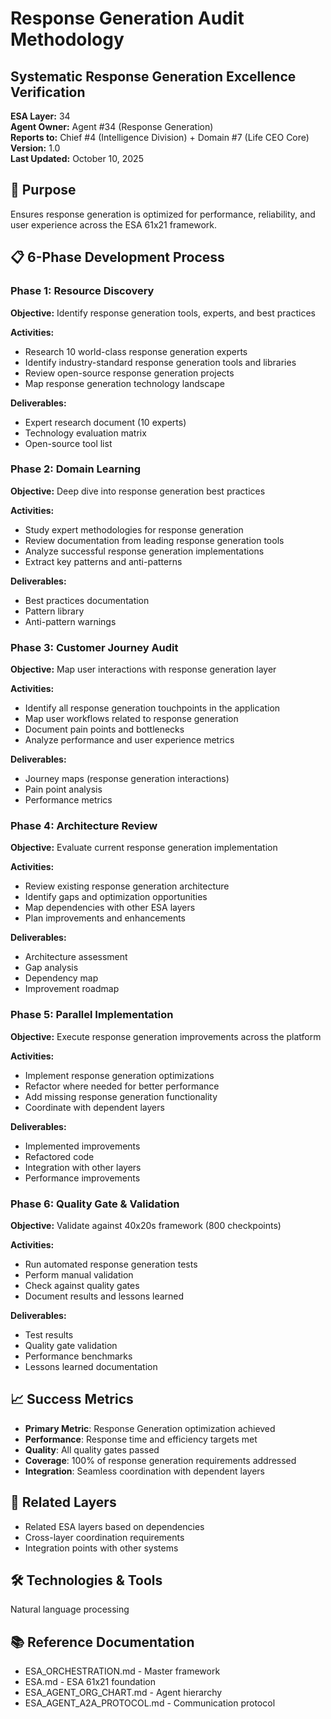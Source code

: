 # Response Generation Audit Methodology
## Systematic Response Generation Excellence Verification

**ESA Layer:** 34  
**Agent Owner:** Agent #34 (Response Generation)  
**Reports to:** Chief #4 (Intelligence Division) + Domain #7 (Life CEO Core)  
**Version:** 1.0  
**Last Updated:** October 10, 2025

## 🎯 Purpose
Ensures response generation is optimized for performance, reliability, and user experience across the ESA 61x21 framework.

## 📋 6-Phase Development Process

### Phase 1: Resource Discovery
**Objective:** Identify response generation tools, experts, and best practices

**Activities:**
- Research 10 world-class response generation experts
- Identify industry-standard response generation tools and libraries
- Review open-source response generation projects
- Map response generation technology landscape

**Deliverables:**
- Expert research document (10 experts)
- Technology evaluation matrix
- Open-source tool list

### Phase 2: Domain Learning
**Objective:** Deep dive into response generation best practices

**Activities:**
- Study expert methodologies for response generation
- Review documentation from leading response generation tools
- Analyze successful response generation implementations
- Extract key patterns and anti-patterns

**Deliverables:**
- Best practices documentation
- Pattern library
- Anti-pattern warnings

### Phase 3: Customer Journey Audit
**Objective:** Map user interactions with response generation layer

**Activities:**
- Identify all response generation touchpoints in the application
- Map user workflows related to response generation
- Document pain points and bottlenecks
- Analyze performance and user experience metrics

**Deliverables:**
- Journey maps (response generation interactions)
- Pain point analysis
- Performance metrics

### Phase 4: Architecture Review
**Objective:** Evaluate current response generation implementation

**Activities:**
- Review existing response generation architecture
- Identify gaps and optimization opportunities
- Map dependencies with other ESA layers
- Plan improvements and enhancements

**Deliverables:**
- Architecture assessment
- Gap analysis
- Dependency map
- Improvement roadmap

### Phase 5: Parallel Implementation
**Objective:** Execute response generation improvements across the platform

**Activities:**
- Implement response generation optimizations
- Refactor where needed for better performance
- Add missing response generation functionality
- Coordinate with dependent layers

**Deliverables:**
- Implemented improvements
- Refactored code
- Integration with other layers
- Performance improvements

### Phase 6: Quality Gate & Validation
**Objective:** Validate against 40x20s framework (800 checkpoints)

**Activities:**
- Run automated response generation tests
- Perform manual validation
- Check against quality gates
- Document results and lessons learned

**Deliverables:**
- Test results
- Quality gate validation
- Performance benchmarks
- Lessons learned documentation

## 📈 Success Metrics
- **Primary Metric**: Response Generation optimization achieved
- **Performance**: Response time and efficiency targets met
- **Quality**: All quality gates passed
- **Coverage**: 100% of response generation requirements addressed
- **Integration**: Seamless coordination with dependent layers

## 🔗 Related Layers
- Related ESA layers based on dependencies
- Cross-layer coordination requirements
- Integration points with other systems

## 🛠️ Technologies & Tools
Natural language processing

## 📚 Reference Documentation
- ESA_ORCHESTRATION.md - Master framework
- ESA.md - ESA 61x21 foundation
- ESA_AGENT_ORG_CHART.md - Agent hierarchy
- ESA_AGENT_A2A_PROTOCOL.md - Communication protocol
